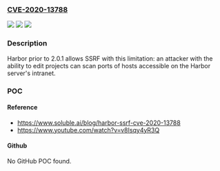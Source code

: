 ### [CVE-2020-13788](https://cve.mitre.org/cgi-bin/cvename.cgi?name=CVE-2020-13788)
![](https://img.shields.io/static/v1?label=Product&message=n%2Fa&color=blue)
![](https://img.shields.io/static/v1?label=Version&message=n%2Fa&color=blue)
![](https://img.shields.io/static/v1?label=Vulnerability&message=n%2Fa&color=brighgreen)

### Description

Harbor prior to 2.0.1 allows SSRF with this limitation: an attacker with the ability to edit projects can scan ports of hosts accessible on the Harbor server's intranet.

### POC

#### Reference
- https://www.soluble.ai/blog/harbor-ssrf-cve-2020-13788
- https://www.youtube.com/watch?v=v8Isqy4yR3Q

#### Github
No GitHub POC found.

